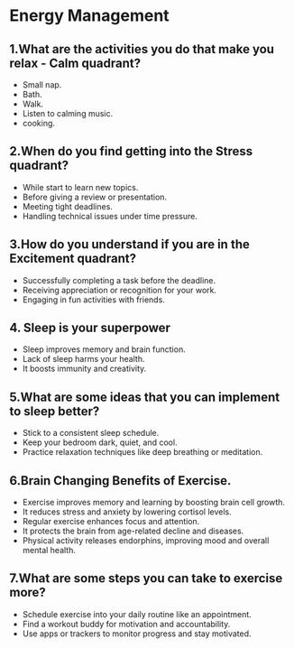# Energy Management #

## 1.What are the activities you do that make you relax - Calm quadrant? ##
* Small nap.
* Bath.
* Walk.
* Listen to calming music.
* cooking.

## 2.When do you find getting into the Stress quadrant? ##
* While start to learn new topics.
* Before giving a review or presentation.
* Meeting tight deadlines.
* Handling technical issues under time pressure.

## 3.How do you understand if you are in the Excitement quadrant? ##
* Successfully completing a task before the deadline.
* Receiving appreciation or recognition for your work.
* Engaging in fun activities with friends.

## 4. Sleep is your superpower ##
* Sleep improves memory and brain function.
* Lack of sleep harms your health.
* It boosts immunity and creativity.

## 5.What are some ideas that you can implement to sleep better? ##
* Stick to a consistent sleep schedule.
* Keep your bedroom dark, quiet, and cool.
* Practice relaxation techniques like deep breathing or meditation.

## 6.Brain Changing Benefits of Exercise. ##
* Exercise improves memory and learning by boosting brain cell growth.
* It reduces stress and anxiety by lowering cortisol levels.
* Regular exercise enhances focus and attention.
* It protects the brain from age-related decline and diseases.
* Physical activity releases endorphins, improving mood and overall mental health.

## 7.What are some steps you can take to exercise more? ##
* Schedule exercise into your daily routine like an appointment.
* Find a workout buddy for motivation and accountability.
* Use apps or trackers to monitor progress and stay motivated.


